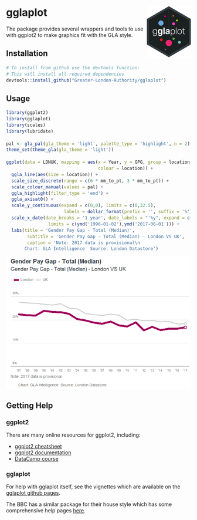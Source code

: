 
gglaplot <img src="man/figures/logo.png" align="right" alt="" width="120" />
============================================================================

The package provides several wrappers and tools to use with ggplot2 to make graphics fit with the GLA style.

Installation
------------

``` r
# To install from github use the devtools function:
# This will install all required dependencies
devtools::install_github("Greater-London-Authority/gglaplot")
```

Usage
-----

``` r
library(ggplot2)
library(gglaplot)
library(scales)
library(lubridate)

pal <- gla_pal(gla_theme = 'light', palette_type = 'highlight', n = 2)
theme_set(theme_gla(gla_theme = 'light'))

ggplot(data = LDNUK, mapping = aes(x = Year, y = GPG, group = location, 
                                   colour = location)) +
  ggla_line(aes(size = location)) +
  scale_size_discrete(range = c(6 * mm_to_pt, 3 * mm_to_pt)) +
  scale_colour_manual(values = pal) +
  ggla_highlight(filter_type = 'end') +
  ggla_axisat0() +
  scale_y_continuous(expand = c(0,0), limits = c(0,32.5), 
                      labels = dollar_format(prefix = '', suffix = '%')) +
  scale_x_date(date_breaks = '1 year', date_labels = "'%y", expand = c(0,0),
                limits = c(ymd('1996-01-02'),ymd('2017-06-01'))) +
  labs(title = 'Gender Pay Gap - Total (Median)',
        subtitle = 'Gender Pay Gap - Total (Median) - London VS UK',
        caption = 'Note: 2017 data is provisional\n
       Chart: GLA Intelligence  Source: London Datastore')
```

![](man/figures/Usage-1.png)

Getting Help
------------

### ggplot2

There are many online resources for ggplot2, including:

-   [ggplot2 cheatsheet](https://ggplot2.tidyverse.org/)
-   [ggplot2 documentation](https://ggplot2.tidyverse.org/reference/)
-   [DataCamp course](https://www.datacamp.com/courses/data-visualization-with-ggplot2-1)

### gglaplot

For help with gglaplot itself, see the vignettes which are available on the [gglaplot github pages](https://greater-london-authority.github.io/gglaplot/).

The BBC has a similar package for their house style which has some comprehensive help pages [here](https://bbc.github.io/rcookbook/).
